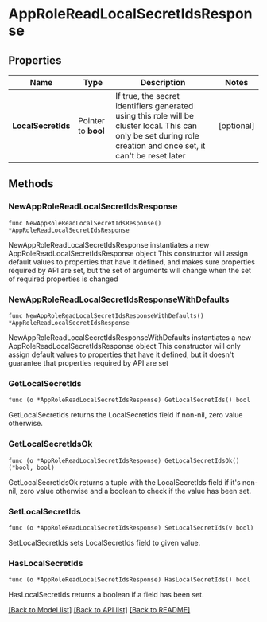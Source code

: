# AppRoleReadLocalSecretIdsResponse


## Properties

Name | Type | Description | Notes
------------ | ------------- | ------------- | -------------
**LocalSecretIds** | Pointer to **bool** | If true, the secret identifiers generated using this role will be cluster local. This can only be set during role creation and once set, it can&#x27;t be reset later | [optional] 



## Methods


### NewAppRoleReadLocalSecretIdsResponse

`func NewAppRoleReadLocalSecretIdsResponse() *AppRoleReadLocalSecretIdsResponse`

NewAppRoleReadLocalSecretIdsResponse instantiates a new AppRoleReadLocalSecretIdsResponse object
This constructor will assign default values to properties that have it defined,
and makes sure properties required by API are set, but the set of arguments
will change when the set of required properties is changed

### NewAppRoleReadLocalSecretIdsResponseWithDefaults

`func NewAppRoleReadLocalSecretIdsResponseWithDefaults() *AppRoleReadLocalSecretIdsResponse`

NewAppRoleReadLocalSecretIdsResponseWithDefaults instantiates a new AppRoleReadLocalSecretIdsResponse object
This constructor will only assign default values to properties that have it defined,
but it doesn't guarantee that properties required by API are set


### GetLocalSecretIds

`func (o *AppRoleReadLocalSecretIdsResponse) GetLocalSecretIds() bool`

GetLocalSecretIds returns the LocalSecretIds field if non-nil, zero value otherwise.

### GetLocalSecretIdsOk

`func (o *AppRoleReadLocalSecretIdsResponse) GetLocalSecretIdsOk() (*bool, bool)`

GetLocalSecretIdsOk returns a tuple with the LocalSecretIds field if it's non-nil, zero value otherwise
and a boolean to check if the value has been set.

### SetLocalSecretIds

`func (o *AppRoleReadLocalSecretIdsResponse) SetLocalSecretIds(v bool)`

SetLocalSecretIds sets LocalSecretIds field to given value.


### HasLocalSecretIds

`func (o *AppRoleReadLocalSecretIdsResponse) HasLocalSecretIds() bool`

HasLocalSecretIds returns a boolean if a field has been set.









[[Back to Model list]](../README.md#documentation-for-models) [[Back to API list]](../README.md#documentation-for-api-endpoints) [[Back to README]](../README.md)



